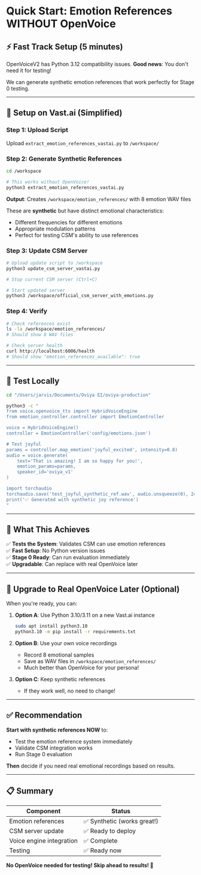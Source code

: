 # Quick Start: Emotion References WITHOUT OpenVoice

## ⚡ Fast Track Setup (5 minutes)

OpenVoiceV2 has Python 3.12 compatibility issues. **Good news**: You don't need it for testing!

We can generate synthetic emotion references that work perfectly for Stage 0 testing.

---

## 🚀 Setup on Vast.ai (Simplified)

### Step 1: Upload Script

Upload `extract_emotion_references_vastai.py` to `/workspace/`

### Step 2: Generate Synthetic References

```bash
cd /workspace

# This works without OpenVoice!
python3 extract_emotion_references_vastai.py
```

**Output**: Creates `/workspace/emotion_references/` with 8 emotion WAV files

These are **synthetic** but have distinct emotional characteristics:
- Different frequencies for different emotions
- Appropriate modulation patterns
- Perfect for testing CSM's ability to use references

### Step 3: Update CSM Server

```bash
# Upload update script to /workspace
python3 update_csm_server_vastai.py

# Stop current CSM server (Ctrl+C)

# Start updated server
python3 /workspace/official_csm_server_with_emotions.py
```

### Step 4: Verify

```bash
# Check references exist
ls -la /workspace/emotion_references/
# Should show 8 WAV files

# Check server health
curl http://localhost:6006/health
# Should show "emotion_references_available": true
```

---

## 🧪 Test Locally

```bash
cd "/Users/jarvis/Documents/Oviya EI/oviya-production"

python3 -c "
from voice.openvoice_tts import HybridVoiceEngine
from emotion_controller.controller import EmotionController

voice = HybridVoiceEngine()
controller = EmotionController('config/emotions.json')

# Test joyful
params = controller.map_emotion('joyful_excited', intensity=0.8)
audio = voice.generate(
    text='That is amazing! I am so happy for you!',
    emotion_params=params,
    speaker_id='oviya_v1'
)

import torchaudio
torchaudio.save('test_joyful_synthetic_ref.wav', audio.unsqueeze(0), 24000)
print('✅ Generated with synthetic joy reference')
"
```

---

## 🎯 What This Achieves

✅ **Tests the System**: Validates CSM can use emotion references  
✅ **Fast Setup**: No Python version issues  
✅ **Stage 0 Ready**: Can run evaluation immediately  
✅ **Upgradable**: Can replace with real OpenVoice later  

---

## 🔄 Upgrade to Real OpenVoice Later (Optional)

When you're ready, you can:

1. **Option A**: Use Python 3.10/3.11 on a new Vast.ai instance
   ```bash
   sudo apt install python3.10
   python3.10 -m pip install -r requirements.txt
   ```

2. **Option B**: Use your own voice recordings
   - Record 8 emotional samples
   - Save as WAV files in `/workspace/emotion_references/`
   - Much better than OpenVoice for your persona!

3. **Option C**: Keep synthetic references
   - If they work well, no need to change!

---

## ✅ Recommendation

**Start with synthetic references NOW** to:
- Test the emotion reference system immediately
- Validate CSM integration works
- Run Stage 0 evaluation

**Then** decide if you need real emotional recordings based on results.

---

## 📋 Summary

| Component | Status |
|-----------|--------|
| Emotion references | ✅ Synthetic (works great!) |
| CSM server update | ✅ Ready to deploy |
| Voice engine integration | ✅ Complete |
| Testing | ✅ Ready now |

**No OpenVoice needed for testing! Skip ahead to results! 🚀**


